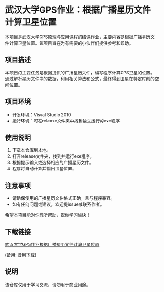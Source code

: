 # 武汉大学GPS作业：根据广播星历文件计算卫星位置

本项目是武汉大学GPS原理与应用课程的结课作业，主要内容是根据广播星历文件计算卫星位置。该项目旨在为有需要的小伙伴们提供参考和帮助。

## 项目描述

本项目的主要任务是根据提供的广播星历文件，编写程序计算GPS卫星的位置。通过解析星历文件中的数据，利用相关算法和公式，最终得到卫星在特定时刻的空间位置。

## 项目环境

- 开发环境：Visual Studio 2010
- 运行环境：可在release文件夹中找到独立运行的exe程序

## 使用说明

1. 下载本仓库到本地。
2. 打开release文件夹，找到并运行exe程序。
3. 根据提示输入或选择相应的广播星历文件。
4. 程序将自动计算并输出卫星位置。

## 注意事项

- 请确保使用的广播星历文件格式正确，且与程序兼容。
- 如有任何问题或建议，欢迎提issue或联系作者。

希望本项目能对你有所帮助，祝你学习愉快！

## 下载链接
[武汉大学GPS作业根据广播星历文件计算卫星位置](https://pan.quark.cn/s/2d4b675ab4a2) 

(备用: [备用下载](https://pan.baidu.com/s/1JiIzHdatZdyRzgy3SG7oYQ?pwd=1234))

## 说明

该仓库仅用于学习交流，请勿用于商业用途。

